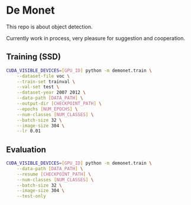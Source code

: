 # De Monet

This repo is about object detection.

Currently work in process, very pleasure for suggestion and cooperation.

## Training (SSD)

```sh
CUDA_VISIBLE_DEVICES=[GPU_ID] python -m demonet.train \
    --dataset-file voc \
    --train-set trainval \
    --val-set test \
    --dataset-year 2007 2012 \
    --data-path [DATA_PATH] \
    --output-dir [CHECKPOINT_PATH] \
    --epochs [NUM_EPOCHS] \
    --num-classes [NUM_CLASSES] \
    --batch-size 32 \
    --image-size 304 \
    --lr 0.01
```

## Evaluation

```sh
CUDA_VISIBLE_DEVICES=[GPU_ID] python -m demonet.train \
    --data-path [DATA_PATH] \
    --resume [CHECKPOINT_PATH] \
    --num-classes [NUM_CLASSES] \
    --batch-size 32 \
    --image-size 304 \
    --test-only
```
